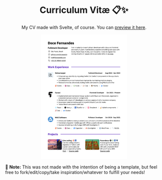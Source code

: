 <h1 align="center">Curriculum Vitæ 📋✨</h1>

<p align="center">
  My CV made with Svelte, of course. You can <a href="public/cv.pdf">preview it here</a>.
</p>

<p align="center">
  <a href="https://doceazedo.com">
    <img src="public/img/cv-preview.png" height="400">
  </a>
</p>

🚨 **Note:** This was not made with the intention of being a template, but feel free to fork/edit/copy/take inspiration/whatever to fulfill your needs!
